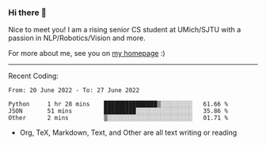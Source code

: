 ### Hi there 👋

Nice to meet you! I am a rising senior CS student at UMich/SJTU with a passion in NLP/Robotics/Vision and more. 

For more about me, see you on [my homepage](https://jiayipan.me) :)

---

Recent Coding:
<!--START_SECTION:waka-->

```text
From: 20 June 2022 - To: 27 June 2022

Python     1 hr 28 mins    ███████████████▒░░░░░░░░░   61.66 %
JSON       51 mins         █████████░░░░░░░░░░░░░░░░   35.86 %
Other      2 mins          ▒░░░░░░░░░░░░░░░░░░░░░░░░   01.71 %
```

<!--END_SECTION:waka-->
- Org, TeX, Markdown, Text, and Other are all text writing or reading
